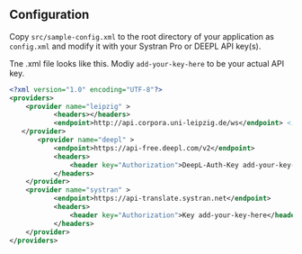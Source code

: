 ## Configuration

Copy `src/sample-config.xml` to the root directory of your application as `config.xml` and modify it with your Systran Pro or DEEPL API key(s).

Tne .xml file looks like this. Modiy `add-your-key-here` to  be your actual API key.

```xml
<?xml version="1.0" encoding="UTF-8"?>
<providers>
    <provider name="leipzig" >
           <headers></headers>
           <endpoint>http://api.corpora.uni-leipzig.de/ws</endpoint> <!-- https?? -->
   </provider>
       <provider name="deepl" >
           <endpoint>https://api-free.deepl.com/v2</endpoint>
           <headers>
               <header key="Authorization">DeepL-Auth-Key add-your-key-here</header>
           </headers>
    </provider>
    <provider name="systran" >
           <endpoint>https://api-translate.systran.net</endpoint>
           <headers>
               <header key="Authorization">Key add-your-key-here</header>
           </headers>
    </provider>
</providers>
```
